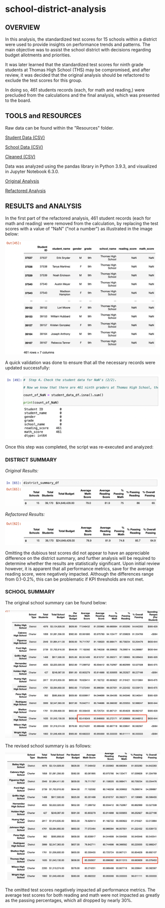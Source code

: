 # school-district-analysis

## OVERVIEW

In this analysis, the standardized test scores for 15 schools within a district were used to provide insights on performance trends and patterns. The main objective was to assist the school district with decisions regarding budget allotments and priorities.

It was later learned that the standardized test scores for ninth grade students at Thomas High School (THS) may be compromised, and after review, it was decided that the original analysis should be refactored to exclude the test scores for this group. 

In doing so, 461 students records (each, for math and reading,) were precluded from the calculations and the final analysis, which was presented to the board.

## TOOLS and RESOURCES

Raw data can be found within the "Resources" folder.

[Student Data (CSV)](https://github.com/farwaali08/school-district-analysis/blob/87c86d29c1de87fb2eb3d07676465312682ac573/Resources/students_complete.csv)

[School Data (CSV)](https://github.com/farwaali08/school-district-analysis/blob/87c86d29c1de87fb2eb3d07676465312682ac573/Resources/schools_complete.csv)

[Cleaned (CSV)](https://github.com/farwaali08/school-district-analysis/blob/87c86d29c1de87fb2eb3d07676465312682ac573/Resources/clean_students_complete.csv)

Data was analyzed using the pandas library in Python 3.9.3, and visualized in Jupyter Notebook 6.3.0.

[Original Analysis](https://github.com/farwaali08/school-district-analysis/blob/87c86d29c1de87fb2eb3d07676465312682ac573/PyCitySchools.ipynb)

[Refactored Analysis](https://github.com/farwaali08/school-district-analysis/blob/87c86d29c1de87fb2eb3d07676465312682ac573/PyCitySchools_Challenge_starter_code.ipynb)

## RESULTS and ANALYSIS

In the first part of the refactored analysis, 461 student records (each for math and reading) were removed from the calculation, by replacing the test scores with a value of "NaN" ("not a number") as illustrated in the image below:


![alt_text](https://github.com/farwaali08/school-district-analysis/blob/57b2eb6334d7382702f0c19bd3fa3bdf1b8458e3/NaN1.png)



A quick validation was done to ensure that all the necessary records were updated successfully:


![alt_text](https://github.com/farwaali08/school-district-analysis/blob/7737c1b38c37e0968c88b1495a9089747d2e1e45/confirmnan.png)



Once this step was completed, the script was re-executed and analyzed:


### **DISTRICT SUMMARY**

*Original Results:*

![alt_text](https://github.com/farwaali08/school-district-analysis/blob/06bf8b29ec5b0efed0cd250ed90730d528d81efc/district_summary_1.png)



*Refactored Results:*

![alt_text](https://github.com/farwaali08/school-district-analysis/blob/06bf8b29ec5b0efed0cd250ed90730d528d81efc/district_summary_2.png)


Omitting the dubious test scores did not appear to have an appreciable difference on the district summary, and further analysis will be required to determine whether the results are statistically significant. Upon initial review however, it is apparent that all performance metrics, save for the average reading score, were negatively impacted. Although the differences range from 0.1-0.2%, this can be problematic if KPI thresholds are not met.


### **SCHOOL SUMMARY**

The original school summary can be found below:

![alt_text](https://github.com/farwaali08/school-district-analysis/blob/f01c68852ace92c7335850f461e7531e874e4491/SCHOOL_SUMMARY1.png)


The revised school summary is as follows:

![alt_text](https://github.com/farwaali08/school-district-analysis/blob/f01c68852ace92c7335850f461e7531e874e4491/SCHOOL_SUM_REFAC.png)

The omitted test scores negatively impacted all performance metrics. The average test scores for both reading and math were not impacted as greatly as the passing percentages, which all dropped by nearly 30%.

